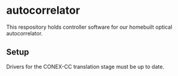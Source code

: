 # autocorrelator

This respository holds controller software for our homebuilt optical autocorrelator.

## Setup

Drivers for the CONEX-CC translation stage must be up to date.